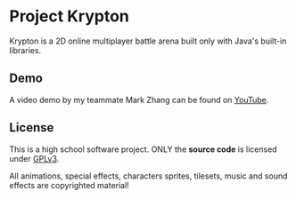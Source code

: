 # Project Krypton
Krypton is a 2D online multiplayer battle arena built only with Java's built-in libraries.
## Demo
A video demo by my teammate Mark Zhang can be found on [YouTube](https://www.youtube.com/watch?v=_EjB9Uj-_Ww).
## License
This is a high school software project. ONLY the **source code** is licensed under [GPLv3](https://github.com/MatthewZMD/Krypton/blob/master/LICENSE).

All animations, special effects, characters sprites, tilesets, music and sound effects are copyrighted material!
